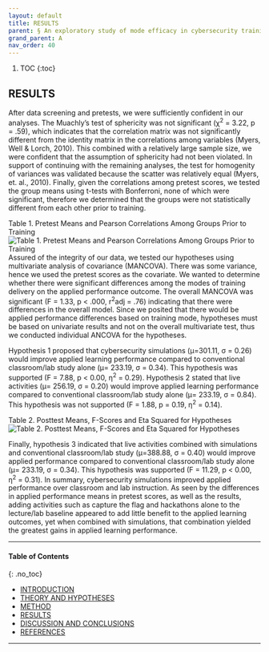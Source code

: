 ```yaml
---
layout: default
title: RESULTS
parent: § An exploratory study of mode efficacy in cybersecurity training 
grand_parent: A 
nav_order: 40 
---
```

<style>
.dont-break-out {
  /* These are technically the same, but use both */
  overflow-wrap: break-word;
  word-wrap: break-word;

     -ms-word-break: break-all;
  /* This is the dangerous one in WebKit, as it breaks things wherever */
  word-break: break-all;
  /* Instead use this non-standard one: */
  word-break: break-word;
}

.youtube-container {
    position: relative;
    width: 100%;
    height: 0;
    padding-bottom: 56.25%;
}
.youtube-video {
    position: absolute;
    top: 0;
    left: 0;
    width: 100%;
    height: 100%;
}

</style>

<div class="dont-break-out" markdown="1">

1. TOC
{:toc}

## RESULTS
After data screening and pretests, we were sufficiently confident in our analyses. The Muachly’s test of sphericity was not significant (χ<sup>2</sup> = 3.22, p = .59), which indicates that the correlation matrix was not significantly different from the identity matrix in the correlations among variables (Myers, Well & Lorch, 2010). This combined with a relatively large sample size, we were confident that the assumption of sphericity had not been violated. In support of continuing with the remaining analyses, the test for homogenity of variances was validated because the scatter was relatively equal (Myers, et. al., 2010). Finally, given the correlations among pretest scores, we tested the group means using t-tests with Bonferroni, none of which were significant, therefore we determined that the groups were not statistically different from each other prior to training.


Table 1. Pretest Means and Pearson Correlations Among Groups Prior to Training
![Table 1. Pretest Means and Pearson Correlations Among Groups Prior to Training](https://statics.bsafes.com/images/papers/An-exploratory-study-of-mode-efficacy-in-cybersecurity-training-table-1.png)
Assured of the integrity of our data, we tested our hypotheses using multivariate analysis of covariance (MANCOVA). There was some variance, hence we used the pretest scores as the covariate. We wanted to determine whether there were significant differences among the modes of training delivery on the applied performance outcome. The overall MANCOVA was significant (F = 1.33, p < .000, r<sup>2</sup>adj = .76) indicating that there were differences in the overall model. Since we posited that there would be applied performance differences based on training mode, hypotheses must be based on univariate results and not on the overall multivariate test, thus we conducted individual ANCOVA for the hypotheses.

Hypothesis 1 proposed that cybersecurity simulations (μ=301.11, σ = 0.26) would improve applied learning performance compared to conventional classroom/lab study alone (μ= 233.19, σ = 0.34). This hypothesis was supported (F = 7.88, p < 0.00, η<sup>2</sup> = 0.29). Hypothesis 2 stated that live activities (μ= 256.19, σ = 0.20) would improve applied learning performance compared to conventional classroom/lab study alone (μ= 233.19, σ = 0.84). This hypothesis was not supported (F = 1.88, p = 0.19, η<sup>2</sup> = 0.14).

Table 2. Posttest Means, F-Scores and Eta Squared for Hypotheses
![Table 2. Posttest Means, F-Scores and Eta Squared for Hypotheses](https://statics.bsafes.com/images/papers/An-exploratory-study-of-mode-efficacy-in-cybersecurity-training-table-2.png)

Finally, hypothesis 3 indicated that live activities combined with simulations and conventional classroom/lab study (μ=388.88, σ = 0.40) would improve applied performance compared to conventional classroom/lab study alone (μ= 233.19, σ = 0.34). This hypothesis was supported (F = 11.29, p < 0.00, η<sup>2</sup> = 0.31). In summary, cybersecurity simulations improved applied performance over classroom and lab instruction. As seen by the differences in applied performance means in pretest scores, as well as the results, adding activities such as capture the flag and hackathons alone to the lecture/lab baseline appeared to add little benefit to the applied learning outcomes, yet when combined with simulations, that combination yielded the greatest gains in applied learning performance.

***

#### Table of Contents
{: .no_toc}

<ul><li> <a href="/docs/A/An-exploratory-study-of-mode-efficacy-in-cybersecurity-training-1/">INTRODUCTION</a></li><li> <a href="/docs/A/An-exploratory-study-of-mode-efficacy-in-cybersecurity-training-2/">THEORY AND HYPOTHESES</a></li><li> <a href="/docs/A/An-exploratory-study-of-mode-efficacy-in-cybersecurity-training-3/">METHOD</a></li><li> <a href="/docs/A/An-exploratory-study-of-mode-efficacy-in-cybersecurity-training-4/">RESULTS</a></li><li> <a href="/docs/A/An-exploratory-study-of-mode-efficacy-in-cybersecurity-training-5/">DISCUSSION AND CONCLUSIONS</a></li><li> <a href="/docs/A/An-exploratory-study-of-mode-efficacy-in-cybersecurity-training-6/">REFERENCES</a></li></ul>

***

</div>
